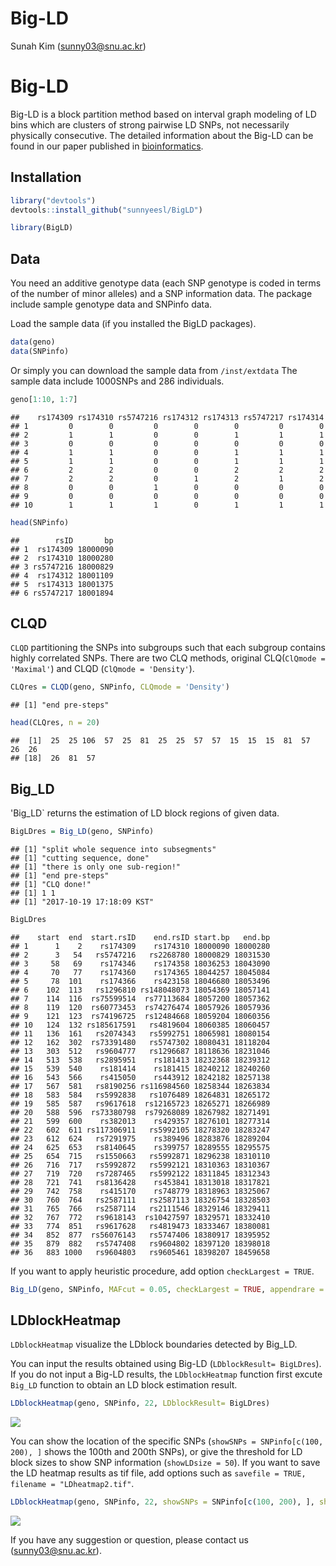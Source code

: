 Big-LD
================
Sunah Kim (<sunny03@snu.ac.kr>)

Big-LD
======

Big-LD is a block partition method based on interval graph modeling of LD bins which are clusters of strong pairwise LD SNPs, not necessarily physically consecutive. The detailed information about the Big-LD can be found in our paper published in [bioinformatics](https://academic.oup.com/bioinformatics/article/doi/10.1093/bioinformatics/btx609/4282661/A-new-haplotype-block-detection-method-for-dense).

Installation
------------

``` r
library("devtools")
devtools::install_github("sunnyeesl/BigLD")
```

``` r
library(BigLD)
```

Data
----

You need an additive genotype data (each SNP genotype is coded in terms of the number of minor alleles) and a SNP information data. The package include sample genotype data and SNPinfo data.

Load the sample data (if you installed the BigLD packages).

``` r
data(geno)
data(SNPinfo)
```

Or simply you can download the sample data from `/inst/extdata` The sample data include 1000SNPs and 286 individuals.

``` r
geno[1:10, 1:7]
```

    ##    rs174309 rs174310 rs5747216 rs174312 rs174313 rs5747217 rs174314
    ## 1         0        0         0        0        0         0        0
    ## 2         1        1         0        0        1         1        1
    ## 3         0        0         0        0        0         0        0
    ## 4         1        1         0        0        1         1        1
    ## 5         1        1         0        0        1         1        1
    ## 6         2        2         0        0        2         2        2
    ## 7         2        2         0        1        2         1        2
    ## 8         0        0         1        0        0         0        0
    ## 9         0        0         0        0        0         0        0
    ## 10        1        1         1        0        1         1        1

``` r
head(SNPinfo)
```

    ##        rsID       bp
    ## 1  rs174309 18000090
    ## 2  rs174310 18000280
    ## 3 rs5747216 18000829
    ## 4  rs174312 18001109
    ## 5  rs174313 18001375
    ## 6 rs5747217 18001894

CLQD
----

`CLQD` partitioning the SNPs into subgroups such that each subgroup contains highly correlated SNPs. There are two CLQ methods, original CLQ(`ClQmode = 'Maximal'`) and CLQD (`ClQmode = 'Density'`).

``` r
CLQres = CLQD(geno, SNPinfo, CLQmode = 'Density')
```

    ## [1] "end pre-steps"

``` r
head(CLQres, n = 20)
```

    ##  [1]  25  25 106  57  25  81  25  25  57  57  15  15  15  81  57  26  26
    ## [18]  26  81  57

Big\_LD
-------

'Big\_LD\` returns the estimation of LD block regions of given data.

``` r
BigLDres = Big_LD(geno, SNPinfo)
```

    ## [1] "split whole sequence into subsegments"
    ## [1] "cutting sequence, done"
    ## [1] "there is only one sub-region!"
    ## [1] "end pre-steps"
    ## [1] "CLQ done!"
    ## [1] 1 1
    ## [1] "2017-10-19 17:18:09 KST"

``` r
BigLDres
```

    ##    start  end  start.rsID    end.rsID start.bp   end.bp
    ## 1      1    2    rs174309    rs174310 18000090 18000280
    ## 2      3   54   rs5747216   rs2268780 18000829 18031530
    ## 3     58   69    rs174346    rs174358 18036253 18043090
    ## 4     70   77    rs174360    rs174365 18044257 18045084
    ## 5     78  101    rs174366    rs423158 18046680 18053496
    ## 6    102  113   rs1296810 rs148048073 18054369 18057141
    ## 7    114  116  rs75599514  rs77113684 18057200 18057362
    ## 8    119  120  rs60773453  rs74276474 18057926 18057936
    ## 9    121  123  rs74196725  rs12484668 18059204 18060356
    ## 10   124  132 rs185617591   rs4819604 18060385 18060457
    ## 11   136  161   rs2074343   rs5992751 18065981 18080154
    ## 12   162  302  rs73391480   rs5747302 18080431 18118204
    ## 13   303  512   rs9604777   rs1296687 18118636 18231046
    ## 14   513  538   rs2895951    rs181413 18232368 18239312
    ## 15   539  540    rs181414    rs181415 18240212 18240260
    ## 16   543  566    rs415050    rs443912 18242182 18257138
    ## 17   567  581   rs8190256 rs116984560 18258344 18263834
    ## 18   583  584   rs5992838   rs1076489 18264831 18265172
    ## 19   585  587   rs9617618  rs12165723 18265271 18266989
    ## 20   588  596  rs73380798  rs79268089 18267982 18271491
    ## 21   599  600    rs382013    rs429357 18276101 18277314
    ## 22   602  611 rs117306911   rs5992105 18278320 18283247
    ## 23   612  624   rs7291975    rs389496 18283876 18289204
    ## 24   625  653   rs8140645    rs399757 18289555 18295575
    ## 25   654  715   rs1550663   rs5992871 18296238 18310110
    ## 26   716  717   rs5992872   rs5992121 18310363 18310367
    ## 27   719  720   rs7287465   rs5992122 18311845 18312343
    ## 28   721  741   rs8136428    rs453841 18313018 18317821
    ## 29   742  758    rs415170    rs748779 18318963 18325067
    ## 30   760  764   rs2587111   rs2587113 18326754 18328503
    ## 31   765  766   rs2587114   rs2111546 18329146 18329411
    ## 32   767  772   rs9618143  rs10427597 18329571 18332410
    ## 33   774  851   rs9617628   rs4819473 18333467 18380081
    ## 34   852  877  rs56076143   rs5747406 18380917 18395952
    ## 35   879  882   rs5747408   rs9604802 18397120 18398018
    ## 36   883 1000   rs9604803   rs9605461 18398207 18459658

If you want to apply heuristic procedure, add option `checkLargest = TRUE`.

``` r
Big_LD(geno, SNPinfo, MAFcut = 0.05, checkLargest = TRUE, appendrare = TRUE)
```

LDblockHeatmap
--------------

`LDblockHeatmap` visualize the LDblock boundaries detected by Big\_LD.

You can input the results obtained using Big-LD (`LDblockResult= BigLDres`). If you do not input a Big-LD results, the `LDblockHeatmap` function first excute `Big_LD` function to obtain an LD block estimation result.

``` r
LDblockHeatmap(geno, SNPinfo, 22, LDblockResult= BigLDres)
```

![](BigLD_manual_files/figure-markdown_github-ascii_identifiers/LDheatmap1-1.png)

You can show the location of the specific SNPs (`showSNPs = SNPinfo[c(100, 200), ]` shows the 100th and 200th SNPs), or give the threshold for LD block sizes to show SNP information (`showLDsize = 50`). If you want to save the LD heatmap results as tif file, add options such as `savefile = TRUE, filename = "LDheatmap2.tif"`.

``` r
LDblockHeatmap(geno, SNPinfo, 22, showSNPs = SNPinfo[c(100, 200), ], showLDsize = 50, savefile = TRUE, filename = "LDheatmap2.tif")
```

![](BigLD_manual_files/figure-markdown_github-ascii_identifiers/LDheatmap3-1.png)

If you have any suggestion or question, please contact us (<sunny03@snu.ac.kr>).
